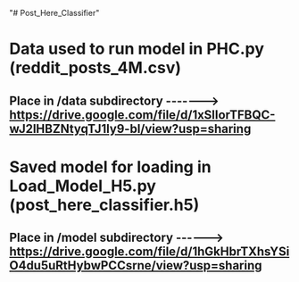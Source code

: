 "# Post_Here_Classifier" 



# Data used to run model in PHC.py (reddit_posts_4M.csv)
## Place in /data subdirectory -------> https://drive.google.com/file/d/1xSlIorTFBQC-wJ2lHBZNtyqTJ1Iy9-bl/view?usp=sharing





# Saved model for loading in Load_Model_H5.py (post_here_classifier.h5)
## Place in /model subdirectory ------> https://drive.google.com/file/d/1hGkHbrTXhsYSiO4du5uRtHybwPCCsrne/view?usp=sharing
